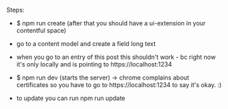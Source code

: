 Steps:

- $ npm run create (after that you should have a ui-extension in your contentful space)

- go to a content model and create a field long text
- when you go to an entry of this post this shouldn't work - bc right now it's only locally and is pointing to https://localhost:1234
- $ npm run dev (starts the server) -> chrome complains about certificates so you have to go to https://localhost:1234 to say it's okay. :)
- to update you can run npm run update